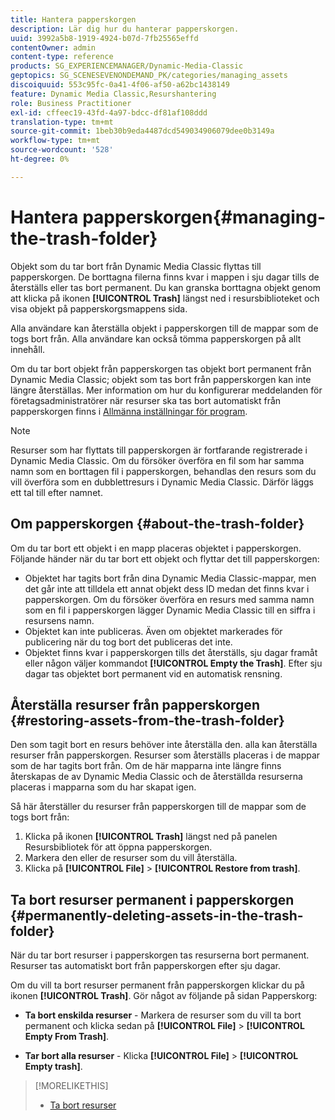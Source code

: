 ```yaml
---
title: Hantera papperskorgen
description: Lär dig hur du hanterar papperskorgen.
uuid: 3992a5b8-1919-4924-b07d-7fb25565effd
contentOwner: admin
content-type: reference
products: SG_EXPERIENCEMANAGER/Dynamic-Media-Classic
geptopics: SG_SCENESEVENONDEMAND_PK/categories/managing_assets
discoiquuid: 553c95fc-0a41-4f06-af50-a62bc1438149
feature: Dynamic Media Classic,Resurshantering
role: Business Practitioner
exl-id: cffeec19-43fd-4a97-bdcc-df81af108ddd
translation-type: tm+mt
source-git-commit: 1beb30b9eda4487dcd549034906079dee0b3149a
workflow-type: tm+mt
source-wordcount: '528'
ht-degree: 0%

---
```


# Hantera papperskorgen{#managing-the-trash-folder}

Objekt som du tar bort från Dynamic Media Classic flyttas till papperskorgen. De borttagna filerna finns kvar i mappen i sju dagar tills de återställs eller tas bort permanent. Du kan granska borttagna objekt genom att klicka på ikonen **[!UICONTROL Trash]** längst ned i resursbiblioteket och visa objekt på papperskorgsmappens sida.

Alla användare kan återställa objekt i papperskorgen till de mappar som de togs bort från. Alla användare kan också tömma papperskorgen på allt innehåll.

Om du tar bort objekt från papperskorgen tas objekt bort permanent från Dynamic Media Classic; objekt som tas bort från papperskorgen kan inte längre återställas. Mer information om hur du konfigurerar meddelanden för företagsadministratörer när resurser ska tas bort automatiskt från papperskorgen finns i [Allmänna inställningar för program](application-setup.md#general_settings).

>[!NOTE]
>
>Resurser som har flyttats till papperskorgen är fortfarande registrerade i Dynamic Media Classic. Om du försöker överföra en fil som har samma namn som en borttagen fil i papperskorgen, behandlas den resurs som du vill överföra som en dubblettresurs i Dynamic Media Classic. Därför läggs ett tal till efter namnet.

## Om papperskorgen {#about-the-trash-folder}

Om du tar bort ett objekt i en mapp placeras objektet i papperskorgen. Följande händer när du tar bort ett objekt och flyttar det till papperskorgen:

* Objektet har tagits bort från dina Dynamic Media Classic-mappar, men det går inte att tilldela ett annat objekt dess ID medan det finns kvar i papperskorgen. Om du försöker överföra en resurs med samma namn som en fil i papperskorgen lägger Dynamic Media Classic till en siffra i resursens namn.
* Objektet kan inte publiceras. Även om objektet markerades för publicering när du tog bort det publiceras det inte.
* Objektet finns kvar i papperskorgen tills det återställs, sju dagar framåt eller någon väljer kommandot **[!UICONTROL Empty the Trash]**. Efter sju dagar tas objektet bort permanent vid en automatisk rensning.

## Återställa resurser från papperskorgen {#restoring-assets-from-the-trash-folder}

Den som tagit bort en resurs behöver inte återställa den. alla kan återställa resurser från papperskorgen. Resurser som återställs placeras i de mappar som de har tagits bort från. Om de här mapparna inte längre finns återskapas de av Dynamic Media Classic och de återställda resurserna placeras i mapparna som du har skapat igen.

Så här återställer du resurser från papperskorgen till de mappar som de togs bort från:

1. Klicka på ikonen **[!UICONTROL Trash]** längst ned på panelen Resursbibliotek för att öppna papperskorgen.
1. Markera den eller de resurser som du vill återställa.
1. Klicka på **[!UICONTROL File]** > **[!UICONTROL Restore from trash]**.

## Ta bort resurser permanent i papperskorgen {#permanently-deleting-assets-in-the-trash-folder}

När du tar bort resurser i papperskorgen tas resurserna bort permanent. Resurser tas automatiskt bort från papperskorgen efter sju dagar.

Om du vill ta bort resurser permanent från papperskorgen klickar du på ikonen **[!UICONTROL Trash]**. Gör något av följande på sidan Papperskorg:

* **Ta bort enskilda resurser** - Markera de resurser som du vill ta bort permanent och klicka sedan på  **[!UICONTROL File]** >  **[!UICONTROL Empty From Trash]**.

* **Tar bort alla resurser**  - Klicka  **[!UICONTROL File]** >  **[!UICONTROL Empty trash]**.

>[!MORELIKETHIS]
>
>* [Ta bort resurser](moving-renaming-deleting-assets.md#delete_assets)


